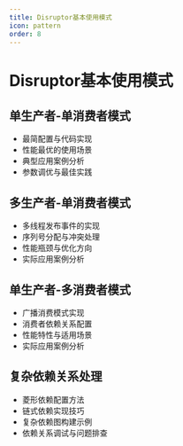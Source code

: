 ```yaml
---
title: Disruptor基本使用模式
icon: pattern
order: 8
---
```


# Disruptor基本使用模式

## 单生产者-单消费者模式

- 最简配置与代码实现
- 性能最优的使用场景
- 典型应用案例分析
- 参数调优与最佳实践

## 多生产者-单消费者模式

- 多线程发布事件的实现
- 序列号分配与冲突处理
- 性能瓶颈与优化方向
- 实际应用案例分析

## 单生产者-多消费者模式

- 广播消费模式实现
- 消费者依赖关系配置
- 性能特性与适用场景
- 实际应用案例分析

## 复杂依赖关系处理

- 菱形依赖配置方法
- 链式依赖实现技巧
- 复杂依赖图构建示例
- 依赖关系调试与问题排查
